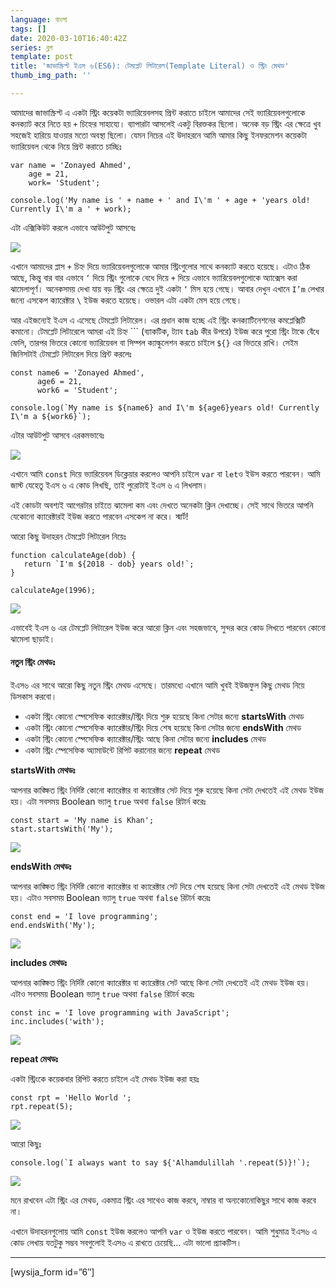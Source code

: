 ```yaml
---
language: বাংলা
tags: []
date: 2020-03-10T16:40:42Z
series: ব্লগ
template: post
title: 'জাভাস্ক্রিপ্ট ইএস ৬(ES6): টেমপ্লেট লিটারেল(Template Literal) ও স্ট্রিং মেথড'
thumb_img_path: ''

---
```

আমাদের জাভাস্ক্রিপ্ট এ একটা স্ট্রিং কয়েকটা ভ্যারিয়েবলসহ প্রিন্ট করাতে চাইলে আমাদের সেই ভ্যারিয়েবলগুলোকে কনক্যাট করে নিতে হয় `+` চিহ্নের সাহায্যে। ব্যাপারটা আসলেই একটু বিরক্তকর ছিলো। অনেক বড় স্ট্রিং এর ক্ষেত্রে খুব সহজেই হারিয়ে যাওয়ার মতো অবস্থা ছিলো। যেমন নিচের এই উদাহরনে আমি আমার কিছু ইনফরমেশন কয়েকটা ভ্যারিয়েবল থেকে নিয়ে প্রিন্ট করাতে চাচ্ছিঃ

    var name = 'Zonayed Ahmed',
        age = 21,
        work= 'Student';

    console.log('My name is ' + name + ' and I\'m ' + age + 'years old! Currently I\'m a ' + work);

এটা এক্সিকিউট করলে এভাবে আউটপুট আসবেঃ

![](https://cdn-images-1.medium.com/max/800/1*m-VDuZZO0mZMgQvHvHuKhg.png)

এখানে আমাদের প্লাস `+` চিহ্ন দিয়ে ভ্যারিয়েবলগুলোকে আমার স্ট্রিংগুলোর সাথে কনক্যাট করতে হয়েছে। এটাও ঠিক আছে, কিন্তু বার বার এভাবে `‘` দিয়ে স্ট্রিং গুলোকে বেধে দিয়ে `+` দিয়ে এভাবে ভ্যারিয়েবলগুলোকে অ্যাক্সেস করা ঝামেলাপূর্ণ। অনেকসময় দেখা যায় বড় স্ট্রিং এর ক্ষেত্রে দুই একটা `‘` মিস হয়ে গেছে। আবার দেখুন এখানে `I’m` লেখার জন্যে এসকেপ ক্যারেক্টার `\` ইউজ করতে হয়েছে। ওভারল এটা একটা মেস হয়ে গেছে।

আর এইজন্যেই ইএস এ এসেছে টেমপ্লেট লিটারেল। এর প্রধান কাজ হচ্ছে এই স্ট্রিং কনক্যাটিনেশনের কমপ্লেক্সিটি কমানো। টেমপ্লেট লিটারেলে আমরা এই চিহ্ন ``` (ব্যাকটিক, ট্যাব `tab` কীর উপরে) ইউজ করে পুরো স্ট্রিং টাকে বেঁধে ফেলি, তারপর ভিতরে কোনো ভ্যারিয়েবল বা সিম্পল ক্যাল্কুলেশন করতে চাইলে `${}` এর ভিতরে রাখি। সেইম জিনিসটাই টেমপ্লেট লিটারেল দিয়ে প্রিন্ট করলেঃ

    const name6 = 'Zonayed Ahmed',
          age6 = 21,
          work6 = 'Student';

    console.log(`My name is ${name6} and I\'m ${age6}years old! Currently I\'m a ${work6}`);

এটার আউটপুট আসবে এরকমভাবেঃ

![](https://cdn-images-1.medium.com/max/800/1*HXeGHjMz5dOZDg8dLztD6g.png)

এখানে আমি `const` দিয়ে ভ্যারিয়েবল ডিক্লেয়ার করলেও আপনি চাইলে `var` বা `let`ও ইউস করতে পারবেন। আমি জাস্ট যেহেতু ইএস ৬ এ কোড লিখছি, তাই পুরোটাই ইএস ৬ এ লিখলাম।

এই কোডটা অবশ্যই আগেরটার চাইতে ঝামেলা কম এবং দেখতে অনেকটা ক্লিন দেখাচ্ছে। সেই সাথে ভিতরে আপনি যেকোনো ক্যারেক্টারই ইউজ করতে পারবেন এসকেপ না করে। স্মার্ট!

আরো কিছু উদাহরন টেমপ্লেট লিটারেল নিয়েঃ

    function calculateAge(dob) {
       return `I'm ${2018 - dob} years old!`;
    }

    calculateAge(1996);

![](https://cdn-images-1.medium.com/max/800/1*eNdYHe9i70VrROElEGJylw.png)

এভাবেই ইএস ৬ এর টেমপ্লেট লিটারেল ইউজ করে আরো ক্লিন এবং সহজভাবে, সুন্দর করে কোড লিখতে পারবেন কোনো ঝামেলা ছাড়াই।

#### নতুন স্ট্রিং মেথডঃ

ইএস৬ এর সাথে আরো কিছু নতুন স্ট্রিং মেথড এসেছে। তারমধ্যে এখানে আমি খুবই ইউজফুল কিছু মেথড নিয়ে ডিসকাস করবো।

* একটা স্ট্রিং কোনো স্পেসেফিক ক্যারেক্টার/স্ট্রিং দিয়ে শুরু হয়েছে কিনা সেটার জন্যে **startsWith** মেথড
* একটা স্ট্রিং কোনো স্পেসেফিক ক্যারেক্টার/স্ট্রিং দিয়ে শেষ হয়েছে কিনা সেটার জন্যে **endsWith** মেথড
* একটা স্ট্রিং কোনো স্পেসেফিক ক্যারেক্টার/স্ট্রিং আছে কিনা সেটার জন্যে **includes** মেথড
* একটা স্ট্রিং স্পেসেফিক অ্যামাউন্টে রিপিট করানোর জন্যে **repeat** মেথড

**startsWith মেথডঃ**

আপনার কাঙ্ক্ষিত স্ট্রিং নির্দিষ্ট কোনো ক্যারেক্টার বা ক্যারেক্টার সেট দিয়ে শুরু হয়েছে কিনা সেটা দেখতেই এই মেথড ইউজ হয়। এটা সবসময় Boolean ভ্যালু `true` অথবা `false` রিটার্ন করেঃ

    const start = 'My name is Khan';
    start.startsWith('My');

![](https://cdn-images-1.medium.com/max/800/1*fe_OgcRK55p_KDPFhS8e1w.png)

**endsWith মেথডঃ**

আপনার কাঙ্ক্ষিত স্ট্রিং নির্দিষ্ট কোনো ক্যারেক্টার বা ক্যারেক্টার সেট দিয়ে শেষ হয়েছে কিনা সেটা দেখতেই এই মেথড ইউজ হয়। এটাও সবসময় Boolean ভ্যালু `true` অথবা `false` রিটার্ন করেঃ

    const end = 'I love programming';
    end.endsWith('My');

![](https://cdn-images-1.medium.com/max/800/1*DFIoYqksBxiKyABC9AN5wg.png)

**includes মেথডঃ**

আপনার কাঙ্ক্ষিত স্ট্রিং নির্দিষ্ট কোনো ক্যারেক্টার বা ক্যারেক্টার সেট আছে কিনা সেটা দেখতেই এই মেথড ইউজ হয়। এটাও সবসময় Boolean ভ্যালু `true` অথবা `false` রিটার্ন করেঃ

    const inc = 'I love programming with JavaScript';
    inc.includes('with');

![](https://cdn-images-1.medium.com/max/800/1*BqC-QYZZBs7ndiHrHuXHdQ.png)

**repeat মেথডঃ**

একটা স্ট্রিংকে কয়েকবার রিপিট করতে চাইলে এই মেথড ইউজ করা হয়ঃ

    const rpt = 'Hello World ';
    rpt.repeat(5);

![](https://cdn-images-1.medium.com/max/800/1*AXMoXWZ53asdvMWd8sK3rQ.png)

আরো কিছুঃ

    console.log(`I always want to say ${'Alhamdulillah '.repeat(5)}!`);

![](https://cdn-images-1.medium.com/max/800/1*G4sAKSh6AhDOvmlSepOa4Q.png)

মনে রাখবেন এটা স্ট্রিং এর মেথড, একমাত্র স্ট্রিং এর সাথেও কাজ করবে, নাম্বার বা অন্যকোনোকিছুর সাথে কাজ করবে না।

এখানে উদাহরনগুলোয় আমি `const` ইউজ করলেও আপনি `var` ও ইউজ করতে পারবেন। আমি শুধুমাত্র ইএস৬ এ কোড লেখায় যতটুকু সম্ভব সবগুলোই ইএস৬ এ রাখতে চেয়েছি… এটা ভালো প্র্যাকটিস।

***

\[wysija_form id=”6″\]